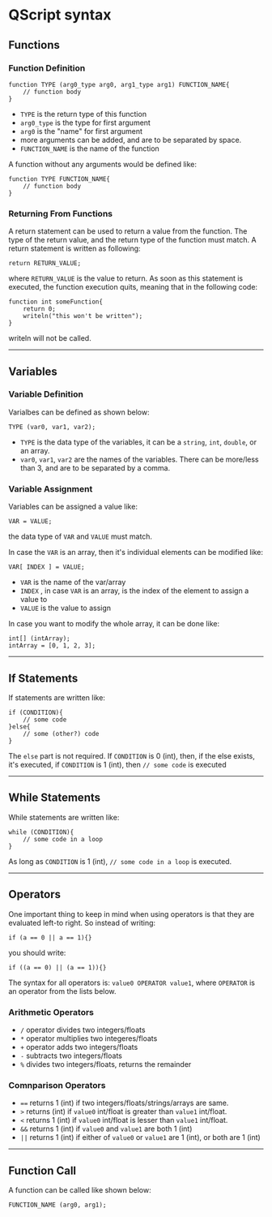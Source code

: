 # QScript syntax
## Functions
### Function Definition
```
function TYPE (arg0_type arg0, arg1_type arg1) FUNCTION_NAME{
	// function body
}
```
* `TYPE` is the return type of this function
* `arg0_type` is the type for first argument
* `arg0` is the "name" for first argument
* more arguments can be added, and are to be separated by space.
* `FUNCTION_NAME` is the name of the function
  
A function without any arguments would be defined like:
```
function TYPE FUNCTION_NAME{
	// function body
}
```
### Returning From Functions
A return statement can be used to return a value from the function. The type of the return value, and the return type of the function must match.
A return statement is written as following:
```
return RETURN_VALUE;
```
where `RETURN_VALUE` is the value to return. As soon as this statement is executed, the function execution quits, meaning that in the following code:
```
function int someFunction{
	return 0;
	writeln("this won't be written");
}
```
writeln will not be called.

---

## Variables
### Variable Definition
Varialbes can be defined as shown below:
```
TYPE (var0, var1, var2);
```
* `TYPE` is the data type of the variables, it can be a `string`, `int`, `double`, or an array.
* `var0`, `var1`, `var2` are the names of the variables. There can be more/less than 3, and are to be separated by a comma.
### Variable Assignment
Variables can be assigned a value like:
```
VAR = VALUE;
```
the data type of `VAR` and `VALUE` must match.  
  
In case the `VAR` is an array, then it's individual elements can be modified like:
```
VAR[ INDEX ] = VALUE;
```
* `VAR` is the name of the var/array
* `INDEX` , in case `VAR` is an array, is the index of the element to assign a value to
* `VALUE` is the value to assign
  
In case you want to modify the whole array, it can be done like:
```
int[] (intArray);
intArray = [0, 1, 2, 3];
```
---

## If Statements
If statements are written like:
```
if (CONDITION){
	// some code
}else{
	// some (other?) code
}
```
The `else` part is not required. If `CONDITION` is 0 (int), then, if the else exists, it's executed, if `CONDITION` is 1 (int), then `// some code` is executed

---

## While Statements
While statements are written like:
```
while (CONDITION){
	// some code in a loop
}
```
As long as `CONDITION` is 1 (int), `// some code in a loop` is executed.

---

## Operators
One important thing to keep in mind when using operators is that they are evaluated left-to right. So instead of writing:
```
if (a == 0 || a == 1){}
```
you should write:
```
if ((a == 0) || (a == 1)){}
```
The syntax for all operators is: `value0 OPERATOR value1`, where `OPERATOR` is an operator from the lists below.
### Arithmetic Operators
* `/` operator divides two integers/floats
* `*` operator multiplies two integeres/floats
* `+` operator adds two integers/floats
* `-` subtracts two integers/floats
* `%` divides two integers/floats, returns the remainder
### Comnparison Operators
* `==` returns 1 (int) if two integers/floats/strings/arrays are same. 
* `>` returns (int) if `value0` int/float is greater than `value1` int/float.
* `<` returns 1 (int) if `value0` int/float is lesser than `value1` int/float.
* `&&` returns 1 (int) if `value0` and `value1` are both 1 (int)
* `||` returns 1 (int) if either of `value0` or `value1` are 1 (int), or both are 1 (int)

---

## Function Call
A function can be called like shown below:
```
FUNCTION_NAME (arg0, arg1);
```